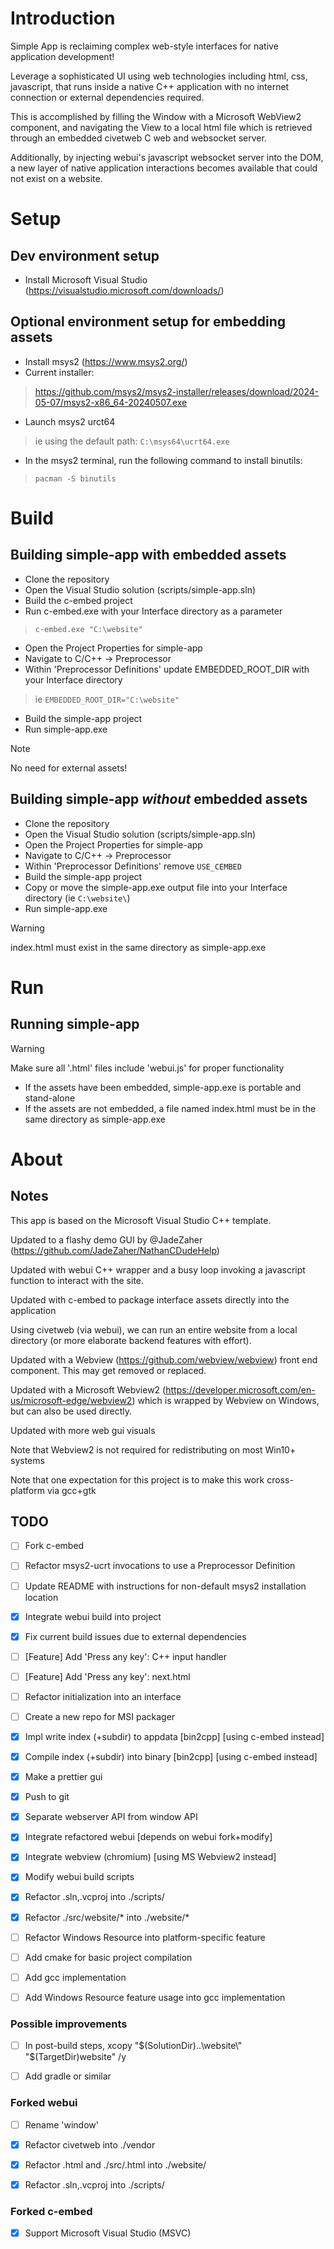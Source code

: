 # Introduction
Simple App is reclaiming complex web-style interfaces for native application development!

Leverage a sophisticated UI using web technologies including html, css, javascript, that runs inside a native C++ application with no internet connection or external dependencies required.

This is accomplished by filling the Window with a Microsoft WebView2 component, and navigating the View to a local html file which is retrieved through an embedded civetweb C web and websocket server.

Additionally, by injecting webui's javascript websocket server into the DOM, a new layer of native application interactions becomes available that could not exist on a website.


# Setup

## Dev environment setup
* Install Microsoft Visual Studio (https://visualstudio.microsoft.com/downloads/)

## Optional environment setup for embedding assets
* Install msys2 (https://www.msys2.org/)
* Current installer:
 >https://github.com/msys2/msys2-installer/releases/download/2024-05-07/msys2-x86_64-20240507.exe
* Launch msys2 urct64 
 >ie using the default path: ```C:\msys64\ucrt64.exe```
* In the msys2 terminal, run the following command to install binutils: 
 >```pacman -S binutils```
 
# Build

## Building simple-app with embedded assets
* Clone the repository
* Open the Visual Studio solution (scripts/simple-app.sln)
* Build the c-embed project
* Run c-embed.exe with your Interface directory as a parameter
 >```c-embed.exe "C:\website"```
* Open the Project Properties for simple-app
* Navigate to C/C++ -> Preprocessor
* Within 'Preprocessor Definitions' update EMBEDDED_ROOT_DIR with your Interface directory
 >ie ```EMBEDDED_ROOT_DIR="C:\website"```
* Build the simple-app project
* Run simple-app.exe
> [!NOTE]
> No need for external assets!

## Building simple-app *without* embedded assets
* Clone the repository
* Open the Visual Studio solution (scripts/simple-app.sln)
* Open the Project Properties for simple-app
* Navigate to C/C++ -> Preprocessor
* Within 'Preprocessor Definitions' remove `USE_CEMBED`
* Build the simple-app project
* Copy or move the simple-app.exe output file into your Interface directory (ie ```C:\website\```)
* Run simple-app.exe
> [!WARNING]
> index.html must exist in the same directory as simple-app.exe

# Run

## Running simple-app
> [!WARNING]
> Make sure all '.html' files include 'webui.js' for proper functionality
> <script src="webui.js"></script>
* If the assets have been embedded, simple-app.exe is portable and stand-alone
* If the assets are not embedded, a file named index.html must be in the same directory as simple-app.exe

# About

## Notes
This app is based on the Microsoft Visual Studio C++ template.

Updated to a flashy demo GUI by @JadeZaher (https://github.com/JadeZaher/NathanCDudeHelp)

Updated with webui C++ wrapper and a busy loop invoking a javascript function to interact with the site.

Updated with c-embed to package interface assets directly into the application

Using civetweb (via webui), we can run an entire website from a local directory (or more elaborate backend features with effort).

Updated with a Webview (https://github.com/webview/webview) front end component. This may get removed or replaced.

Updated with a Microsoft Webview2 (https://developer.microsoft.com/en-us/microsoft-edge/webview2) which is wrapped by Webview on Windows, but can also be used directly.

Updated with more web gui visuals

Note that Webview2 is not required for redistributing on most Win10+ systems

Note that one expectation for this project is to make this work cross-platform via gcc+gtk


## TODO
- [ ] Fork c-embed
- [ ] Refactor msys2-ucrt invocations to use a Preprocessor Definition
- [ ] Update README with instructions for non-default msys2 installation location
- [x] Integrate webui build into project
- [x] Fix current build issues due to external dependencies
- [ ] [Feature] Add 'Press any key': C++ input handler
- [ ] [Feature] Add 'Press any key': next.html
- [ ] Refactor initialization into an interface
- [ ] Create a new repo for MSI packager
- [x] Impl write index (+subdir) to appdata [bin2cpp] [using c-embed instead]
- [x] Compile index (+subdir) into binary [bin2cpp] [using c-embed instead]
- [x] Make a prettier gui
- [x] Push to git
- [x] Separate webserver API from window API
- [x] Integrate refactored webui [depends on webui fork+modify]
- [x] Integrate webview (chromium) [using MS Webview2 instead]
- [x] Modify webui build scripts
- [x] Refactor .sln,.vcproj into ./scripts/
- [x] Refactor ./src/website/* into ./website/*
- [ ] Refactor Windows Resource into platform-specific feature
- [ ] Add cmake for basic project compilation
- [ ] Add gcc implementation
- [ ] Add Windows Resource feature usage into gcc implementation


### Possible improvements
- [ ] In post-build steps, xcopy "$(SolutionDir)..\website\" "$(TargetDir)website\" /y
- [ ] Add gradle or similar


### Forked webui
- [ ] Rename 'window'
- [x] Refactor civetweb into ./vendor
- [x] Refactor .html and ./src/.html into ./website/
- [x] Refactor .sln,.vcproj into ./scripts/


### Forked c-embed
- [x] Support Microsoft Visual Studio (MSVC)
